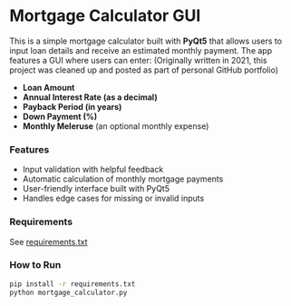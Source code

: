 # Mortgage Calculator GUI

This is a simple mortgage calculator built with **PyQt5** that allows users to input loan details and receive an estimated monthly payment. The app features a GUI where users can enter:
(Originally written in 2021, this project was cleaned up and posted as part of personal GitHub portfolio)

- **Loan Amount**
- **Annual Interest Rate (as a decimal)**
- **Payback Period (in years)**
- **Down Payment (%)**
- **Monthly Meleruse** (an optional monthly expense)

###  Features
- Input validation with helpful feedback
- Automatic calculation of monthly mortgage payments
- User-friendly interface built with PyQt5
- Handles edge cases for missing or invalid inputs


###  Requirements
See [requirements.txt](./requirements.txt)

###  How to Run
```bash
pip install -r requirements.txt
python mortgage_calculator.py
